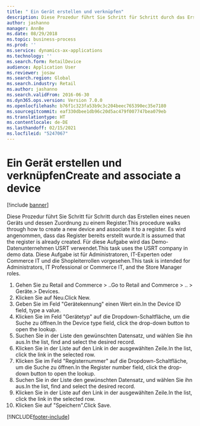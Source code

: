 ```yaml
---
title: " Ein Gerät erstellen und verknüpfen"
description: Diese Prozedur führt Sie Schritt für Schritt durch das Erstellen eines neuen Geräts und dessen Zuordnung zu einem Register.
author: jashanno
manager: AnnBe
ms.date: 08/29/2018
ms.topic: business-process
ms.prod: ''
ms.service: dynamics-ax-applications
ms.technology: ''
ms.search.form: RetailDevice
audience: Application User
ms.reviewer: josaw
ms.search.region: Global
ms.search.industry: Retail
ms.author: jashanno
ms.search.validFrom: 2016-06-30
ms.dyn365.ops.version: Version 7.0.0
ms.openlocfilehash: b76f1c323fa53b9c3c204beec765390ec35e7180
ms.sourcegitcommit: eaf330dbee1db96c20d5ac479f007747bea079eb
ms.translationtype: HT
ms.contentlocale: de-DE
ms.lasthandoff: 02/15/2021
ms.locfileid: "5247067"
---
```

# <a name="create-and-associate-a-device"></a><span data-ttu-id="118f6-103"> Ein Gerät erstellen und verknüpfen</span><span class="sxs-lookup"><span data-stu-id="118f6-103">Create and associate a device</span></span>

[!include [banner](../includes/banner.md)]

<span data-ttu-id="118f6-104">Diese Prozedur führt Sie Schritt für Schritt durch das Erstellen eines neuen Geräts und dessen Zuordnung zu einem Register.</span><span class="sxs-lookup"><span data-stu-id="118f6-104">This procedure walks through how to create a new device and associate it to a register.</span></span> <span data-ttu-id="118f6-105">Es wird angenommen, dass das Register bereits erstellt wurde.</span><span class="sxs-lookup"><span data-stu-id="118f6-105">It is assumed that the register is already created.</span></span>  <span data-ttu-id="118f6-106">Für diese Aufgabe wird das Demo-Datenunternehmen USRT verwendet.</span><span class="sxs-lookup"><span data-stu-id="118f6-106">This task uses the USRT company in demo data.</span></span> <span data-ttu-id="118f6-107">Diese Aufgabe ist für Administratoren, IT-Experten oder Commerce IT und die Shopleiterrollen vorgesehen.</span><span class="sxs-lookup"><span data-stu-id="118f6-107">This task is intended for Administrators, IT Professional or Commerce IT, and the Store Manager roles.</span></span>

1. <span data-ttu-id="118f6-108">Gehen Sie zu Retail and Commerce > ..</span><span class="sxs-lookup"><span data-stu-id="118f6-108">Go to Retail and Commerce > ..</span></span> <span data-ttu-id="118f6-109">> Geräte.</span><span class="sxs-lookup"><span data-stu-id="118f6-109">> Devices.</span></span>
2. <span data-ttu-id="118f6-110">Klicken Sie auf Neu.</span><span class="sxs-lookup"><span data-stu-id="118f6-110">Click New.</span></span>
3. <span data-ttu-id="118f6-111">Geben Sie im Feld "Gerätekennung" einen Wert ein.</span><span class="sxs-lookup"><span data-stu-id="118f6-111">In the Device ID field, type a value.</span></span>
4. <span data-ttu-id="118f6-112">Klicken Sie im Feld "Gerätetyp" auf die Dropdown-Schaltfläche, um die Suche zu öffnen.</span><span class="sxs-lookup"><span data-stu-id="118f6-112">In the Device type field, click the drop-down button to open the lookup.</span></span>
5. <span data-ttu-id="118f6-113">Suchen Sie in der Liste den gewünschten Datensatz, und wählen Sie ihn aus.</span><span class="sxs-lookup"><span data-stu-id="118f6-113">In the list, find and select the desired record.</span></span>
6. <span data-ttu-id="118f6-114">Klicken Sie in der Liste auf den Link in der ausgewählten Zeile.</span><span class="sxs-lookup"><span data-stu-id="118f6-114">In the list, click the link in the selected row.</span></span>
7. <span data-ttu-id="118f6-115">Klicken Sie im Feld "Registernummer" auf die Dropdown-Schaltfläche, um die Suche zu öffnen.</span><span class="sxs-lookup"><span data-stu-id="118f6-115">In the Register number field, click the drop-down button to open the lookup.</span></span>
8. <span data-ttu-id="118f6-116">Suchen Sie in der Liste den gewünschten Datensatz, und wählen Sie ihn aus.</span><span class="sxs-lookup"><span data-stu-id="118f6-116">In the list, find and select the desired record.</span></span>
9. <span data-ttu-id="118f6-117">Klicken Sie in der Liste auf den Link in der ausgewählten Zeile.</span><span class="sxs-lookup"><span data-stu-id="118f6-117">In the list, click the link in the selected row.</span></span>
10. <span data-ttu-id="118f6-118">Klicken Sie auf "Speichern".</span><span class="sxs-lookup"><span data-stu-id="118f6-118">Click Save.</span></span>



[!INCLUDE[footer-include](../../includes/footer-banner.md)]